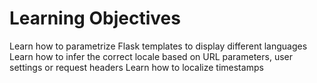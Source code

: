 <h1>Learning Objectives</h1>
Learn how to parametrize Flask templates to display different languages
Learn how to infer the correct locale based on URL parameters, user settings or request headers
Learn how to localize timestamps
